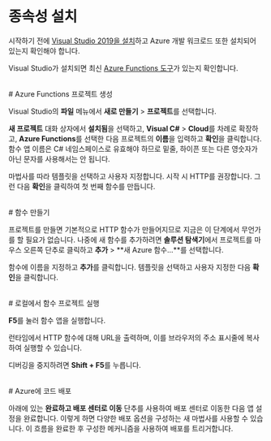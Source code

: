 # 종속성 설치

시작하기 전에 [Visual Studio 2019을 설치](https://go.microsoft.com/fwlink/?linkid=2016389)하고 Azure 개발 워크로드 또한 설치되어 있는지 확인해야 합니다.

Visual Studio가 설치되면 최신 [Azure Functions 도구](https://go.microsoft.com/fwlink/?linkid=2016394)가 있는지 확인합니다.

<br/>
# Azure Functions 프로젝트 생성

Visual Studio의 **파일** 메뉴에서 **새로 만들기** > **프로젝트**를 선택합니다.

**새 프로젝트** 대화 상자에서 **설치됨**을 선택하고, **Visual C#** > **Cloud**를 차례로 확장하고, **Azure Functions**를 선택한 다음 프로젝트의 **이름**을 입력하고 **확인**을 클릭합니다. 함수 앱 이름은 C# 네임스페이스로 유효해야 하므로 밑줄, 하이픈 또는 다른 영숫자가 아닌 문자를 사용해서는 안 됩니다.

마법사를 따라 템플릿을 선택하고 사용자 지정합니다. 시작 시 HTTP를 권장합니다. 그런 다음 **확인**을 클릭하여 첫 번째 함수를 만듭니다.

<br/>
# 함수 만들기

프로젝트를 만들면 기본적으로 HTTP 함수가 만들어지므로 지금은 이 단계에서 무언가를 할 필요가 없습니다. 나중에 새 함수를 추가하려면 **솔루션 탐색기**에서 프로젝트를 마우스 오른쪽 단추로 클릭하고 **추가** > **새 Azure 함수...**를 선택합니다.

함수에 이름을 지정하고 **추가**를 클릭합니다. 템플릿을 선택하고 사용자 지정한 다음 **확인**을 클릭합니다.

<br/>
# 로컬에서 함수 프로젝트 실행

**F5**를 눌러 함수 앱을 실행합니다.

런타임에서 HTTP 함수에 대해 URL을 출력하며, 이를 브라우저의 주소 표시줄에 복사하여 실행할 수 있습니다.

디버깅을 중지하려면 **Shift + F5**를 누릅니다.

<br/>
# Azure에 코드 배포

아래에 있는 **완료하고 배포 센터로 이동** 단추를 사용하여 배포 센터로 이동한 다음 앱 설정을 완료합니다. 이렇게 하면 다양한 배포 옵션을 구성하는 새 마법사를 사용할 수 있습니다. 이 흐름을 완료한 후 구성한 메커니즘을 사용하여 배포를 트리거합니다.
